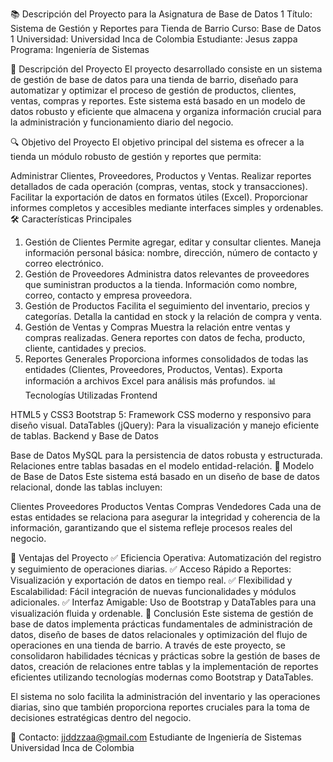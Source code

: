 📚 Descripción del Proyecto para la Asignatura de Base de Datos 1
Título: Sistema de Gestión y Reportes para Tienda de Barrio
Curso: Base de Datos 1
Universidad: Universidad Inca de Colombia
Estudiante: Jesus zappa
Programa: Ingeniería de Sistemas

📖 Descripción del Proyecto
El proyecto desarrollado consiste en un sistema de gestión de base de datos para una tienda de barrio, diseñado para automatizar y optimizar el proceso de gestión de productos, clientes, ventas, compras y reportes. Este sistema está basado en un modelo de datos robusto y eficiente que almacena y organiza información crucial para la administración y funcionamiento diario del negocio.

🔍 Objetivo del Proyecto
El objetivo principal del sistema es ofrecer a la tienda un módulo robusto de gestión y reportes que permita:

Administrar Clientes, Proveedores, Productos y Ventas.
Realizar reportes detallados de cada operación (compras, ventas, stock y transacciones).
Facilitar la exportación de datos en formatos útiles (Excel).
Proporcionar informes completos y accesibles mediante interfaces simples y ordenables.
🛠️ Características Principales
1. Gestión de Clientes
Permite agregar, editar y consultar clientes.
Maneja información personal básica: nombre, dirección, número de contacto y correo electrónico.
2. Gestión de Proveedores
Administra datos relevantes de proveedores que suministran productos a la tienda.
Información como nombre, correo, contacto y empresa proveedora.
3. Gestión de Productos
Facilita el seguimiento del inventario, precios y categorías.
Detalla la cantidad en stock y la relación de compra y venta.
4. Gestión de Ventas y Compras
Muestra la relación entre ventas y compras realizadas.
Genera reportes con datos de fecha, producto, cliente, cantidades y precios.
5. Reportes Generales
Proporciona informes consolidados de todas las entidades (Clientes, Proveedores, Productos, Ventas).
Exporta información a archivos Excel para análisis más profundos.
📊 Tecnologías Utilizadas
Frontend

HTML5 y CSS3
Bootstrap 5: Framework CSS moderno y responsivo para diseño visual.
DataTables (jQuery): Para la visualización y manejo eficiente de tablas.
Backend y Base de Datos

Base de Datos MySQL para la persistencia de datos robusta y estructurada.
Relaciones entre tablas basadas en el modelo entidad-relación.
📑 Modelo de Base de Datos
Este sistema está basado en un diseño de base de datos relacional, donde las tablas incluyen:

Clientes
Proveedores
Productos
Ventas
Compras
Vendedores
Cada una de estas entidades se relaciona para asegurar la integridad y coherencia de la información, garantizando que el sistema refleje procesos reales del negocio.

📝 Ventajas del Proyecto
✅ Eficiencia Operativa: Automatización del registro y seguimiento de operaciones diarias.
✅ Acceso Rápido a Reportes: Visualización y exportación de datos en tiempo real.
✅ Flexibilidad y Escalabilidad: Fácil integración de nuevas funcionalidades y módulos adicionales.
✅ Interfaz Amigable: Uso de Bootstrap y DataTables para una visualización fluida y ordenable.
🔗 Conclusión
Este sistema de gestión de base de datos implementa prácticas fundamentales de administración de datos, diseño de bases de datos relacionales y optimización del flujo de operaciones en una tienda de barrio. A través de este proyecto, se consolidaron habilidades técnicas y prácticas sobre la gestión de bases de datos, creación de relaciones entre tablas y la implementación de reportes eficientes utilizando tecnologías modernas como Bootstrap y DataTables.

El sistema no solo facilita la administración del inventario y las operaciones diarias, sino que también proporciona reportes cruciales para la toma de decisiones estratégicas dentro del negocio.

📧 Contacto:
jjddzzaa@gmail.com
Estudiante de Ingeniería de Sistemas
Universidad Inca de Colombia
